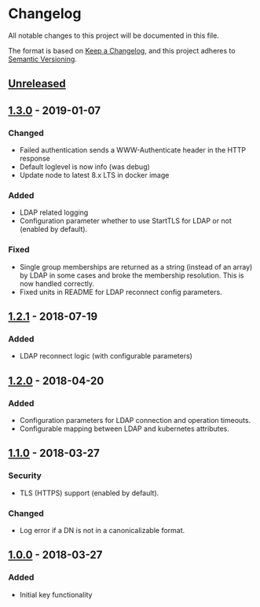 # Changelog
All notable changes to this project will be documented in this file.

The format is based on [Keep a Changelog](https://keepachangelog.com/en/1.0.0/),
and this project adheres to [Semantic Versioning](https://semver.org/spec/v2.0.0.html).

## [Unreleased]

## [1.3.0] - 2019-01-07
### Changed
- Failed authentication sends a WWW-Authenticate header in the HTTP response
- Default loglevel is now info (was debug)
- Update node to latest 8.x LTS in docker image

### Added
- LDAP related logging
- Configuration parameter whether to use StartTLS for LDAP or not (enabled by default).

### Fixed
- Single group memberships are returned as a string (instead of an array) by LDAP in some cases and broke the membership resolution. This is now handled correctly.
- Fixed units in README for LDAP reconnect config parameters.

## [1.2.1] - 2018-07-19
### Added
- LDAP reconnect logic (with configurable parameters)

## [1.2.0] - 2018-04-20
### Added
- Configuration parameters for LDAP connection and operation timeouts.
- Configurable mapping between LDAP and kubernetes attributes.

## [1.1.0] - 2018-03-27
### Security
- TLS (HTTPS) support (enabled by default).

### Changed
- Log error if a DN is not in a canonicalizable format.

## [1.0.0] - 2018-03-27
### Added
- Initial key functionality

[Unreleased]: https://github.com/gyselroth/kube-ldap/compare/v1.3.0...master
[1.3.0]: https://github.com/gyselroth/kube-ldap/compare/v1.2.1...v1.3.0
[1.2.1]: https://github.com/gyselroth/kube-ldap/compare/v1.2.0...v1.2.1
[1.2.0]: https://github.com/gyselroth/kube-ldap/compare/v1.1.0...v1.2.0
[1.1.0]: https://github.com/gyselroth/kube-ldap/compare/v1.0.0...v1.1.0
[1.0.0]: https://github.com/gyselroth/kube-ldap/tree/v1.0.0
